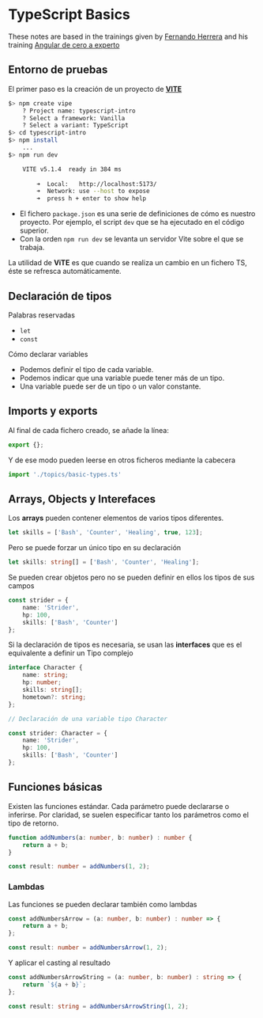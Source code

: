 # TypeScript Basics

These notes are based in the trainings given by [Fernando Herrera](https://github.com/Klerith) and his training [Angular de cero a experto](https://cursos.devtalles.com/courses/angular)

## Entorno de pruebas

El primer paso es la creación de un proyecto de [**VITE**](https://www.npmjs.com/package/vite)

```bash
$> npm create vipe
    ? Project name: typescript-intro
    ? Select a framework: Vanilla
    ? Select a variant: TypeScript
$> cd typescript-intro
$> npm install
    ...
$> npm run dev

    VITE v5.1.4  ready in 384 ms
    
        ➜  Local:   http://localhost:5173/
        ➜  Network: use --host to expose
        ➜  press h + enter to show help
```

* El fichero ```package.json``` es una serie de definiciones de cómo es nuestro proyecto. Por ejemplo, el script ```dev``` que se ha ejecutado en el código superior.
* Con la orden ```npm run dev``` se levanta un servidor Vite sobre el que se trabaja.

La utilidad de **ViTE** es que cuando se realiza un cambio en un fichero TS, éste se refresca automáticamente.

## Declaración de tipos

Palabras reservadas

* ```let```
* ```const```

Cómo declarar variables

* Podemos definir el tipo de cada variable.
* Podemos indicar que una variable puede tener más de un tipo.
* Una variable puede ser de un tipo o un valor constante.

## Imports y exports

Al final de cada fichero creado, se añade la línea:

```typescript
export {};
```

Y de ese modo pueden leerse en otros ficheros mediante la cabecera

```typescript
import './topics/basic-types.ts'
```

## Arrays, Objects y Interefaces

Los **arrays** pueden contener elementos de varios tipos diferentes.

```typescript
let skills = ['Bash', 'Counter', 'Healing', true, 123];
```

Pero se puede forzar un único tipo en su declaración

```typescript
let skills: string[] = ['Bash', 'Counter', 'Healing'];
```

Se pueden crear objetos pero no se pueden definir en ellos los tipos de sus campos

```typescript
const strider = {
    name: 'Strider',
    hp: 100,
    skills: ['Bash', 'Counter']
};
```

Si la declaración de tipos es necesaria, se usan las **interfaces** que es el equivalente a definir un Tipo complejo

```typescript
interface Character {
    name: string;
    hp: number;
    skills: string[];
    hometown?: string;
};

// Declaración de una variable tipo Character

const strider: Character = {
    name: 'Strider',
    hp: 100,
    skills: ['Bash', 'Counter']
};
```

## Funciones básicas

Existen las funciones estándar. Cada parámetro puede declararse o inferirse. Por claridad, se suelen especificar tanto los parámetros como el tipo de retorno.

```typescript
function addNumbers(a: number, b: number) : number {
    return a + b;
}

const result: number = addNumbers(1, 2);
```
### Lambdas

Las funciones se pueden declarar también como lambdas

```typescript
const addNumbersArrow = (a: number, b: number) : number => {
    return a + b;
};

const result: number = addNumbersArrow(1, 2);
```

Y aplicar el casting al resultado

```typescript
const addNumbersArrowString = (a: number, b: number) : string => {
    return `${a + b}`;
};

const result: string = addNumbersArrowString(1, 2);
```